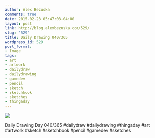 ```yaml
---
author: Alex Bezuska
comments: true
date: 2015-02-23 05:47:03-04:00
layout: post
link: http://blog.alexbezuska.com/529/
slug: '529'
title: Daily Drawing 040/365
wordpress_id: 529
post_format:
- Image
tags:
- art
- artwork
- dailydraw
- dailydrawing
- gamedev
- pencil
- sketch
- sketchbook
- sketches
- thingaday
---
```


![](/images/2015/02/tumblr_nk7mqf1jIR1u11b0ro1_1280.jpg)

Daily Drawing Day 040/365 #dailydraw #dailydrawing #thingaday #art #artwork #sketch #sketchbook #pencil #gamedev #sketches
